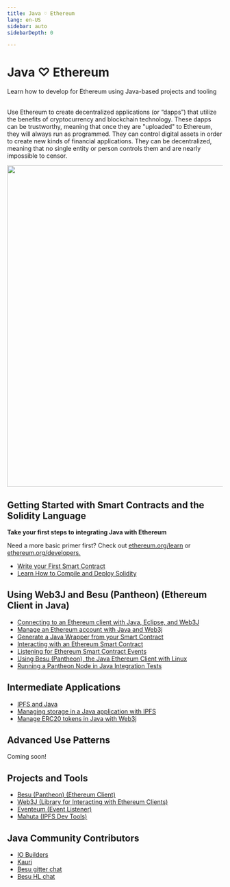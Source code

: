 ```yaml
---
title: Java ♡ Ethereum
lang: en-US
sidebar: auto
sidebarDepth: 0

---
```

# Java ♡ Ethereum

<div class="featured">Learn how to develop for Ethereum using Java-based projects and tooling</div><br>

Use Ethereum to create decentralized applications (or “dapps”) that utilize the benefits of cryptocurrency and blockchain technology. These dapps can be trustworthy, meaning that once they are "uploaded" to Ethereum, they will always run as programmed. They can control digital assets in order to create new kinds of financial applications. They can be decentralized, meaning that no single entity or person controls them and are nearly impossible to censor.

<img src="https://asdgvdoyen.cloudimg.io/width/2560/webp/https://api.kauri.io:443/ipfs/QmPyoXQaK9uA1oedsptssr1EhYRBF1A9vrnypbKAkMhuxQ" width="750" />


## Getting Started with Smart Contracts and the Solidity Language

**Take your first steps to integrating Java with Ethereum**

Need a more basic primer first? Check out [ethereum.org/learn](/learn/) or [ethereum.org/developers.](/developers/)

- [Write your First Smart Contract](https://kauri.io/article/124b7db1d0cf4f47b414f8b13c9d66e2)
- [Learn How to Compile and Deploy Solidity](https://kauri.io/article/973c5f54c4434bb1b0160cff8c695369)

## Using Web3J and Besu (Pantheon) (Ethereum Client in Java)

- [Connecting to an Ethereum client with Java, Eclipse, and Web3J](https://kauri.io/article/b9eb647c47a546bc95693acc0be72546)
- [Manage an Ethereum account with Java and Web3j](https://kauri.io/article/925d923e12c543da9a0a3e617be963b4)
- [Generate a Java Wrapper from your Smart Contract](https://kauri.io/article/84475132317d4d6a84a2c42eb9348e4b)
- [Interacting with an Ethereum Smart Contract](https://kauri.io/article/14dc434d11ef4ee18bf7d57f079e246e)
- [Listening for Ethereum Smart Contract Events](https://kauri.io/article/760f495423db42f988d17b8c145b0874)
- [Using Besu (Pantheon), the Java Ethereum Client with Linux](https://kauri.io/article/276dd27f1458443295eea58403fd6965)
- [Running a Pantheon Node in Java Integration Tests](https://kauri.io/article/7dc3ecc391e54f7b8cbf4e5fa0caf780/v4/running-a-pantheon-node-in-java-integration-tests)


## Intermediate Applications
- [IPFS and Java](https://kauri.io/article/3e8494f4f56f48c4bb77f1f925c6d926)
- [Managing storage in a Java application with IPFS](https://kauri.io/article/3e8494f4f56f48c4bb77f1f925c6d926/v4/managing-storage-in-a-java-application-with-ipfs)
- [Manage ERC20 tokens in Java with Web3j](https://kauri.io/article/d13e911bbf624108b1d5718175a5e0a0/v1/manage-erc20-tokens-in-java-with-web3j)


## Advanced Use Patterns
Coming soon!


## Projects and Tools
- [Besu (Pantheon) (Ethereum Client)](https://docs.pantheon.pegasys.tech/en/stable/)
- [Web3J (Library for Interacting with Ethereum Clients)](https://github.com/web3j/web3j)
- [Eventeum (Event Listener)](https://github.com/ConsenSys/eventeum)
- [Mahuta (IPFS Dev Tools)](https://github.com/ConsenSys/mahuta)


## Java Community Contributors
- [IO Builders](https://io.builders)
- [Kauri](https://kauri.io)
- [Besu gitter chat](https://gitter.im/PegaSysEng/pantheon)
- [Besu HL chat](https://chat.hyperledger.org/channel/besu)
